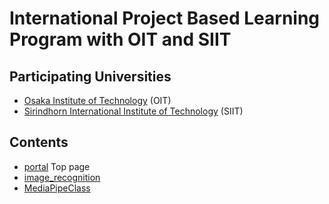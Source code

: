 # International Project Based Learning Program with OIT and SIIT

## Participating Universities
- [Osaka Institute of Technology](http://www.oit.ac.jp/english/index.html) (OIT)
- [Sirindhorn International Institute of Technology](https://www.siit.tu.ac.th/) (SIIT)

<!--   <image src="https://www.oit.ac.jp/img_renew/logo.png" width=25%>
  <image src="https://www.its.ac.id/international/wp-content/uploads/sites/66/2021/09/Logo-SIIT.png" width=20%>
 -->

## Contents
- [portal](https://github.com/ipbl-oit-siit/portal) Top page
- [image_recognition](https://github.com/ipbl-oit-siit/image_recognition)
- [MediaPipeClass](https://github.com/ipbl-oit-siit/MediaPipeClass)

